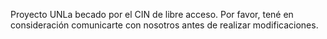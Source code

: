 Proyecto UNLa becado por el CIN de libre acceso. Por favor, tené en consideración comunicarte con nosotros antes de realizar modificaciones.
